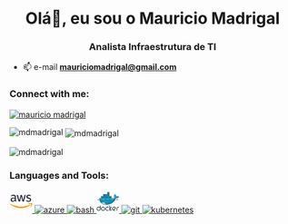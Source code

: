 <h1 align="center">Olá👋, eu sou o Mauricio Madrigal</h1>
<h3 align="center">Analista Infraestrutura de TI</h3>




- 📫 e-mail **mauriciomadrigal@gmail.com**

<h3 align="left">Connect with me:</h3>
<p align="left">
<a href="https://linkedin.com/in/mauricio madrigal" target="blank"><img align="center" src="https://raw.githubusercontent.com/rahuldkjain/github-profile-readme-generator/master/src/images/icons/Social/linked-in-alt.svg" alt="mauricio madrigal" height="30" width="40" /></a>
</p>


<p><img align="left" src="https://github-readme-stats.vercel.app/api/top-langs?username=mdmadrigal&show_icons=true&locale=en&layout=compact" alt="mdmadrigal" /></p>

<p>&nbsp;<img align="center" src="https://github-readme-stats.vercel.app/api?username=mdmadrigal&show_icons=true&locale=en" alt="mdmadrigal" /></p>

<p><img align="center" src="https://github-readme-streak-stats.herokuapp.com/?user=mdmadrigal&" alt="mdmadrigal" /></p>

<h3 align="left">Languages and Tools:</h3>
<p align="left"> <a href="https://aws.amazon.com" target="_blank" rel="noreferrer"> <img src="https://raw.githubusercontent.com/devicons/devicon/master/icons/amazonwebservices/amazonwebservices-original-wordmark.svg" alt="aws" width="40" height="40"/> </a> <a href="https://azure.microsoft.com/en-in/" target="_blank" rel="noreferrer"> <img src="https://www.vectorlogo.zone/logos/microsoft_azure/microsoft_azure-icon.svg" alt="azure" width="40" height="40"/> </a> <a href="https://www.gnu.org/software/bash/" target="_blank" rel="noreferrer"> <img src="https://www.vectorlogo.zone/logos/gnu_bash/gnu_bash-icon.svg" alt="bash" width="40" height="40"/> </a> <a href="https://www.docker.com/" target="_blank" rel="noreferrer"> <img src="https://raw.githubusercontent.com/devicons/devicon/master/icons/docker/docker-original-wordmark.svg" alt="docker" width="40" height="40"/> </a> <a href="https://git-scm.com/" target="_blank" rel="noreferrer"> <img src="https://www.vectorlogo.zone/logos/git-scm/git-scm-icon.svg" alt="git" width="40" height="40"/> </a> <a href="https://kubernetes.io" target="_blank" rel="noreferrer"> <img src="https://www.vectorlogo.zone/logos/kubernetes/kubernetes-icon.svg" alt="kubernetes" width="40" height="40"/> </a> </p>
